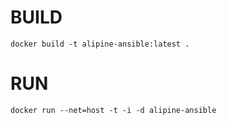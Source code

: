 # BUILD

`docker build -t alipine-ansible:latest .`

# RUN

`docker run --net=host -t -i -d alipine-ansible`
